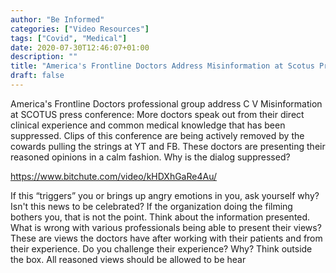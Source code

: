 ```yaml
---
author: "Be Informed"
categories: ["Video Resources"]
tags: ["Covid", "Medical"]
date: 2020-07-30T12:46:07+01:00
description: ""
title: "America's Frontline Doctors Address Misinformation at Scotus Press Conference"
draft: false
---
```


America's Frontline Doctors professional group address C V Misinformation at SCOTUS press conference: More doctors speak out from their direct clinical experience and common medical knowledge that has been suppressed. Clips of this conference are being actively removed by the cowards pulling the strings at YT and FB. These doctors are presenting their reasoned opinions in a calm fashion. Why is the dialog suppressed?

https://www.bitchute.com/video/kHDXhGaRe4Au/

If this “triggers” you or brings up angry emotions in you, ask yourself why? Isn't this news to be celebrated? If the organization doing the filming bothers you, that is not the point. Think about the information presented. What is wrong with various professionals being able to present their views? These are views the doctors have after working with their patients and from their experience. Do you challenge their experience? Why? Think outside the box. All reasoned views should be allowed to be hear




